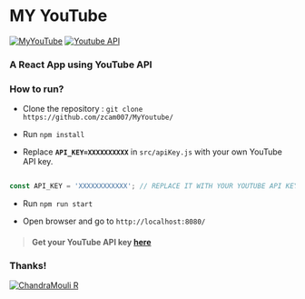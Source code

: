 # MY YouTube

[![MyYouTube](https://img.shields.io/badge/React-App-teal.svg?style=for-the-badge&logo=react)](https://github.com/zcam007/MyYoutube/) [![Youtube API](https://img.shields.io/badge/YouTube-API-critical.svg?style=for-the-badge&logo=youtube)](https://developers.google.com/youtube/v3/getting-started)

### A React App using YouTube API


<!--![View Demo](https://github.com/vinitshahdeo/MiniYouTube/blob/master/miniyoutube-gif.gif?raw=true)-->

### How to run?

- Clone the repository : `git clone https://github.com/zcam007/MyYoutube/`

- Run `npm install`

- Replace **`API_KEY=XXXXXXXXXX`** in `src/apiKey.js` with your own YouTube API key.

```js

const API_KEY = 'XXXXXXXXXXXX'; // REPLACE IT WITH YOUR YOUTUBE API KEY

```

- Run `npm run start`

- Open browser and go to `http://localhost:8080/`


> #### Get your YouTube API key [here](https://developers.google.com/youtube/v3/getting-started)

### Thanks!

[![ChandraMouli R](https://img.shields.io/badge/Author-@zcam007-teal.svg?colorA=grey&colorB=blue&logo=github)](https://github.com/zcam007/)
